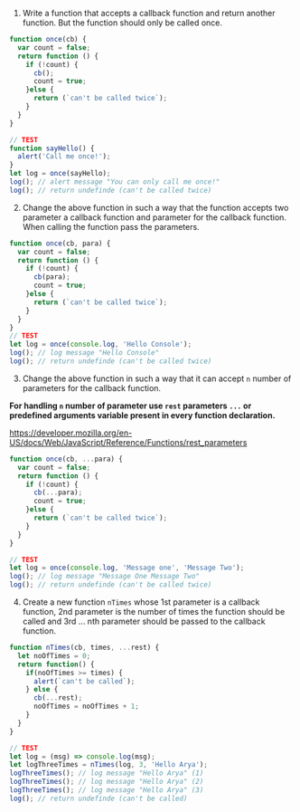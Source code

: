 1. Write a function that accepts a callback function and return another function. But the function should only be called once.

```js
function once(cb) {
  var count = false;
  return function () {
    if (!count) {
      cb();
      count = true;
    }else {
      return (`can't be called twice`);
    }
  }
}

// TEST
function sayHello() {
  alert('Call me once!');
}
let log = once(sayHello);
log(); // alert message "You can only call me once!"
log(); // return undefinde (can't be called twice)
```

2. Change the above function in such a way that the function accepts two parameter a callback function and parameter for the callback function. When calling the function pass the parameters.

```js
function once(cb, para) {
  var count = false;
  return function () {
    if (!count) {
      cb(para);
      count = true;
    }else {
      return (`can't be called twice`);
    }
  }
}
// TEST
let log = once(console.log, 'Hello Console');
log(); // log message "Hello Console"
log(); // return undefinde (can't be called twice)
```

3. Change the above function in such a way that it can accept `n` number of parameters for the callback function.

**For handling `n` number of parameter use `rest` parameters `...` or predefined arguments variable present in every function declaration.**

https://developer.mozilla.org/en-US/docs/Web/JavaScript/Reference/Functions/rest_parameters

```js
function once(cb, ...para) {
  var count = false;
  return function () {
    if (!count) {
      cb(...para);
      count = true;
    }else {
      return (`can't be called twice`);
    }
  }
}

// TEST
let log = once(console.log, 'Message one', 'Message Two');
log(); // log message "Message One Message Two"
log(); // return undefinde (can't be called twice)
```

4. Create a new function `nTimes` whose 1st parameter is a callback function, 2nd parameter is the number of times the function should be called and 3rd ... nth parameter should be passed to the callback function.

```js
function nTimes(cb, times, ...rest) {
  let noOfTimes = 0;
  return function() {
    if(noOfTimes >= times) {
      alert(`can't be called`);
    } else {
      cb(...rest);
      noOfTimes = noOfTimes + 1;
    }
  }
}

// TEST
let log = (msg) => console.log(msg);
let logThreeTimes = nTimes(log, 3, 'Hello Arya');
logThreeTimes(); // log message "Hello Arya" (1)
logThreeTimes(); // log message "Hello Arya" (2)
logThreeTimes(); // log message "Hello Arya" (3)
log(); // return undefinde (can't be called)
```
